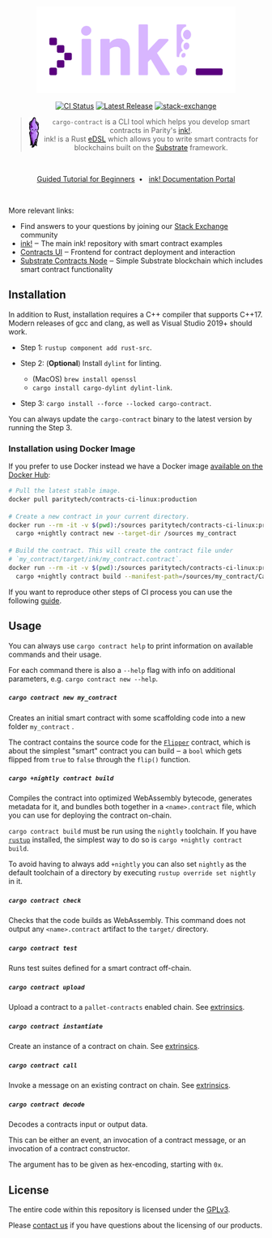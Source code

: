 <div align="center">
    <img src="./.images/cargo-contract.svg" alt="cargo-contract" height="170" />

[![CI Status][a1]][a2]
[![Latest Release][d1]][d2]
[![stack-exchange][s1]][s2]

[a1]: https://github.com/paritytech/cargo-contract/workflows/ci/badge.svg
[a2]: https://github.com/paritytech/cargo-contract/actions?query=workflow%3Aci+branch%3Amaster
[d1]: https://img.shields.io/crates/v/cargo-contract.svg
[d2]: https://crates.io/crates/cargo-contract
[s1]: https://img.shields.io/badge/click-white.svg?logo=StackExchange&label=ink!%20Support%20on%20StackExchange&labelColor=white&color=blue
[s2]: https://substrate.stackexchange.com/questions/tagged/ink?tab=Votes

<p align="center">

> <img src="./.images/ink-squid.svg" alt="squink, the ink! mascot" style="vertical-align: middle" align="left" height="60" />`cargo-contract` is a CLI tool which helps you develop smart contracts in Parity's <a href="https://github.com/paritytech/ink">ink!</a>.<br/>ink! is a Rust [eDSL](https://wiki.haskell.org/Embedded_domain_specific_language) which allows you to write smart contracts for blockchains built on the [Substrate](https://github.com/paritytech/substrate) framework.
</p>

<br/>

[Guided Tutorial for Beginners](https://docs.substrate.io/tutorials/v3/ink-workshop/pt1/)&nbsp;&nbsp;•&nbsp;&nbsp;
[ink! Documentation Portal](https://ink.substrate.io)

<br/>
</div>

More relevant links:
* Find answers to your questions by joining our [Stack Exchange][s2] community
* [ink!](https://github.com/paritytech/ink) ‒ The main ink! repository with smart contract examples
* [Contracts UI](https://contracts-ui.substrate.io/) ‒ Frontend for contract deployment and interaction
* [Substrate Contracts Node](https://github.com/paritytech/substrate-contracts-node) ‒ Simple Substrate blockchain which includes smart contract functionality


## Installation

In addition to Rust, installation requires a C++ compiler that supports C++17.
Modern releases of gcc and clang, as well as Visual Studio 2019+ should work.

* Step 1: `rustup component add rust-src`.

* Step 2: (**Optional**) Install `dylint` for linting.
  * (MacOS) `brew install openssl`
  * `cargo install cargo-dylint dylint-link`.

* Step 3: `cargo install --force --locked cargo-contract`.

You can always update the `cargo-contract` binary to the latest version by running the Step 3.

### Installation using Docker Image

If you prefer to use Docker instead we have a Docker image
[available on the Docker Hub](https://hub.docker.com/r/paritytech/contracts-ci-linux):

```bash
# Pull the latest stable image.
docker pull paritytech/contracts-ci-linux:production

# Create a new contract in your current directory.
docker run --rm -it -v $(pwd):/sources paritytech/contracts-ci-linux:production \
  cargo +nightly contract new --target-dir /sources my_contract

# Build the contract. This will create the contract file under
# `my_contract/target/ink/my_contract.contract`.
docker run --rm -it -v $(pwd):/sources paritytech/contracts-ci-linux:production \
  cargo +nightly contract build --manifest-path=/sources/my_contract/Cargo.toml
```

If you want to reproduce other steps of CI process you can use the following
[guide](https://github.com/paritytech/scripts#reproduce-ci-locally).

## Usage

You can always use `cargo contract help` to print information on available
commands and their usage.

For each command there is also a `--help` flag with info on additional parameters,
e.g. `cargo contract new --help`.

##### `cargo contract new my_contract`

Creates an initial smart contract with some scaffolding code into a new
folder `my_contract` .

The contract contains the source code for the [`Flipper`](https://github.com/paritytech/ink/blob/master/examples/flipper/lib.rs)
contract, which is about the simplest "smart" contract you can build ‒ a `bool` which gets flipped
from `true` to `false` through the `flip()` function.

##### `cargo +nightly contract build`

Compiles the contract into optimized WebAssembly bytecode, generates metadata for it,
and bundles both together in a `<name>.contract` file, which you can use for
deploying the contract on-chain.

`cargo contract build` must be run using the `nightly` toolchain. If you have
[`rustup`](https://github.com/rust-lang/rustup) installed, the simplest way to
do so is `cargo +nightly contract build`.

To avoid having to always add `+nightly` you can also set `nightly` as the default
toolchain of a directory by executing `rustup override set nightly` in it.

##### `cargo contract check`

Checks that the code builds as WebAssembly. This command does not output any `<name>.contract`
artifact to the `target/` directory.

##### `cargo contract test`

Runs test suites defined for a smart contract off-chain.

##### `cargo contract upload`

Upload a contract to a `pallet-contracts` enabled chain. See [extrinsics](docs/extrinsics.md).

##### `cargo contract instantiate`

Create an instance of a contract on chain. See [extrinsics](docs/extrinsics.md).

##### `cargo contract call`

Invoke a message on an existing contract on chain. See [extrinsics](docs/extrinsics.md).

##### `cargo contract decode`

Decodes a contracts input or output data.

This can be either an event, an invocation of a contract message, or an invocation of a contract constructor.

The argument has to be given as hex-encoding, starting with `0x`.

## License

The entire code within this repository is licensed under the [GPLv3](LICENSE).

Please [contact us](https://www.parity.io/contact/) if you have questions about
the licensing of our products.
